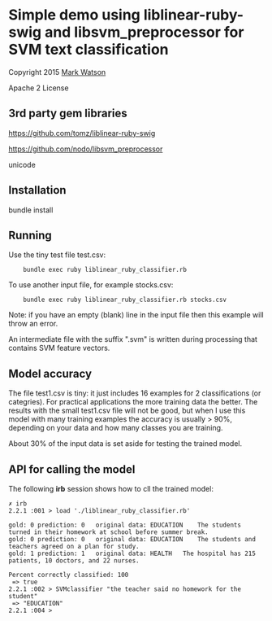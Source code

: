 # Simple demo using liblinear-ruby-swig and libsvm_preprocessor for SVM text classification

Copyright 2015 [Mark Watson](http://www.markwatson.com)

Apache 2 License

## 3rd party gem libraries

https://github.com/tomz/liblinear-ruby-swig

https://github.com/nodo/libsvm_preprocessor

unicode

## Installation

bundle install

## Running

Use the tiny test file test.csv:

        bundle exec ruby liblinear_ruby_classifier.rb

To use another input file, for example stocks.csv:

        bundle exec ruby liblinear_ruby_classifier.rb stocks.csv


Note: if you have an empty (blank) line in the input file then this example will throw an error.

An intermediate file with the suffix ".svm" is written during processing that contains SVM feature vectors.

## Model accuracy

The file test1.csv is tiny: it just includes 16 examples for 2 classifications (or categries). For practical applications the more training data the better. The results with the small test1.csv file will not be good, but when I use this model with many training examples the accuracy is usually > 90%, depending on your data and how many classes you are training.

About 30% of the input data is set aside for testing the trained model.

## API for calling the model

The following **irb** session shows how to cll the trained model:

````````
✗ irb
2.2.1 :001 > load './liblinear_ruby_classifier.rb'

gold: 0	prediction: 0	original data: EDUCATION	The students turned in their homework at school before summer break.
gold: 0	prediction: 0	original data: EDUCATION	The students and teachers agreed on a plan for study.
gold: 1	prediction: 1	original data: HEALTH	The hospital has 215 patients, 10 doctors, and 22 nurses.

Percent correctly classified: 100
 => true 
2.2.1 :002 > SVMclassifier "the teacher said no homework for the student"
 => "EDUCATION" 
2.2.1 :004 > 
````````

